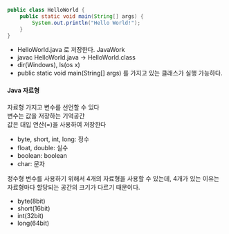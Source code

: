```java
public class HelloWorld {
    public static void main(String[] args) {
        System.out.println("Hello World!");
    }
}
```

- HelloWorld.java 로 저장한다. JavaWork
- javac HelloWorld.java -> HelloWorld.class
- dir(Windows), ls(os x)
- public static void main(String[] args) 를 가지고 있는 클래스가 실행 가능하다.

#### Java 자료형

자료형 가지고 변수를 선언할 수 있다  
변수는 값을 저장하는 기억공간  
값은 대입 연산(=)을 사용하여 저장한다

- byte, short, int, long: 정수
- float, double: 실수
- boolean: boolean
- char: 문자

정수형 변수를 사용하기 위해서 4개의 자료형을 사용할 수 있는데, 4개가 있는 이유는 자료형마다 할당되는 공간의 크기가 다르기 때문이다.

- byte(8bit)
- short(16bit)
- int(32bit)
- long(64bit)
